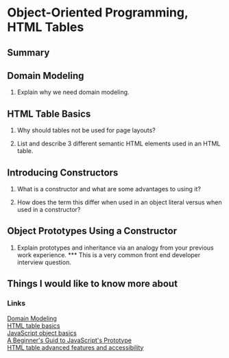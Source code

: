# Object-Oriented Programming, HTML Tables

## Summary

## Domain Modeling
1. Explain why we need domain modeling.

## HTML Table Basics
1. Why should tables not be used for page layouts?

2. List and describe 3 different semantic HTML elements used in an HTML table.

## Introducing Constructors
1. What is a constructor and what are some advantages to using it?

2. How does the term this differ when used in an object literal versus when used in a constructor?

## Object Prototypes Using a Constructor
1. Explain prototypes and inheritance via an analogy from your previous work experience. *** This is a very common front end developer interview question.

## Things I would like to know more about

### Links
[Domain Modeling](https://github.com/codefellows/domain_modeling#domain-modeling)
\
[HTML table basics](https://developer.mozilla.org/en-US/docs/Learn/HTML/Tables/Basics)
\
[JavaScript object basics](https://developer.mozilla.org/en-US/docs/Learn/JavaScript/Objects/Basics#introducing_constructors)
\
[A Beginner's Guid to JavaScript's Prototype](https://ui.dev/beginners-guide-to-javascript-prototype)
\
[HTML table advanced features and accessibility](https://developer.mozilla.org/en-US/docs/Learn/HTML/Tables/Advanced)